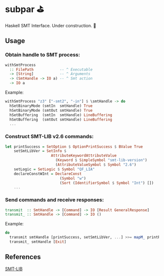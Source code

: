 # subpar :golf:
Haskell SMT Interface. Under construction. :construction:

## Usage

### Obtain handle to SMT process:
```haskell
withSmtProcess
  :: FilePath            -- ^ Executable
  -> [String]            -- ^ Arguments
  -> (SmtHandle -> IO a) -- ^ Smt action
  -> IO a
```

Example:
```haskell
withSmtProcess "z3" ["-smt2", "-in"] $ \smtHandle -> do
  hSetBinaryMode (smtIn  smtHandle) True
  hSetBinaryMode (smtOut smtHandle) True
  hSetBuffering  (smtIn  smtHandle) LineBuffering
  hSetBuffering  (smtOut smtHandle) LineBuffering
  ...
```

### Construct SMT-LIB v2.6 commands:
```haskell
let printSuccess = SetOption $ OptionPrintSuccess $ BValue True
    setSmtLibVer = SetInfo $
                     AttributeKeywordAttributeValue
                       (Keyword $ SimpleSymbol "smt-lib-version")
                       (AttributeValueSymbol $ Symbol "2.6")
    setLogic = SetLogic $ Symbol "QF_LIA"
    declareConstWInt = DeclareConst
                         (Symbol "w")
                         (Sort (IdentifierSymbol $ Symbol "Int") [])
    ...
```

### Send commands and receive responses:
```haskell
transmit  :: SmtHandle -> [Command] -> IO [Result GeneralResponse]
transmit_ :: SmtHandle -> [Command] -> IO ()
```

Example:
```haskell
do
  transmit smtHandle [printSuccess, setSmtLibVer, ...] >>= mapM_ printResult
  transmit_ smtHandle [Exit]
```

## References

[SMT-LIB](https://smtlib.cs.uiowa.edu/standard.shtml)
